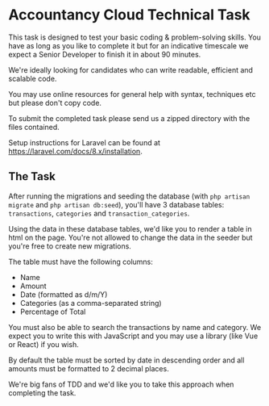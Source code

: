 # Accountancy Cloud Technical Task

This task is designed to test your basic coding & problem-solving skills. You have as long as you like to complete it but for an indicative timescale we expect a Senior Developer to finish it in about 90 minutes.

We're ideally looking for candidates who can write readable, efficient and scalable code.

You may use online resources for general help with syntax, techniques etc but please don't copy code.

To submit the completed task please send us a zipped directory with the files contained.

Setup instructions for Laravel can be found at https://laravel.com/docs/8.x/installation.

## The Task

After running the migrations and seeding the database (with `php artisan migrate` and `php artisan db:seed`), you'll have 3 database tables: `transactions`, `categories` and `transaction_categories`.

Using the data in these database tables, we'd like you to render a table in html on the page. You're not allowed to change the data in the seeder but you're free to create new migrations.

The table must have the following columns:
- Name
- Amount
- Date (formatted as d/m/Y)
- Categories (as a comma-separated string)
- Percentage of Total

You must also be able to search the transactions by name and category. We expect you to write this with JavaScript and you may use a library (like Vue or React) if you wish.

By default the table must be sorted by date in descending order and all amounts must be formatted to 2 decimal places.

We're big fans of TDD and we'd like you to take this approach when completing the task.
